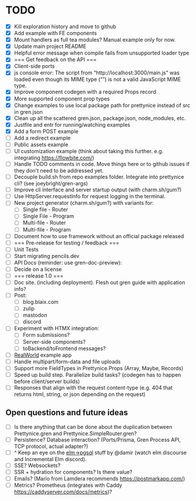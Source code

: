 # TODO

- [X] Kill exploration history and move to github
- [X] Add example with FE components
- [X] Mount handlers as full tea modules? Manual example only for now.
- [X] Update main project README
- [X] Helpful error message when compile fails from unsupported loader type
- [X] === Get feedback on the API ===
- [X] Client-side ports
- [X] js console error: The script from “http://localhost:3000/main.js” was loaded even though its MIME type (“”) is not a valid JavaScript MIME type.
- [X] Improve component codegen with a required Props record
- [X] More supported component prop types
- [X] Change examples to use local package path for prettynice instead of src in gren.json
- [X] Clean up all the scattered gren.json, package.json, node_modules, etc.
- [X] Justfile and entr for running/watching examples
- [X] Add a form POST example
- [ ] Add a redirect example
- [ ] Public assets example
- [ ] UI customization example (think about taking this further. e.g. integrating https://flowbite.com/)
- [ ] Handle TODO comments in code. Move things here or to github issues if they don't need to be addressed yet.
- [ ] Decouple build.sh from repo examples folder. Integrate into prettynice cli? (see joeybright/gren-args)
- [ ] Improve cli interface and server startup output (with charm.sh/gum?)
- [ ] Use HttpServer.requestInfo for request logging in the terminal.
- [ ] New project generator (charm.sh/gum?) with variants for:
  - [ ] Single file - Router
  - [ ] Single File - Program
  - [ ] Multi-file - Router
  - [ ] Multi-file - Program
- [ ] Document how to use framework without an official package released
- [ ] === Pre-release for testing / feedback ===
- [ ] Unit Tests
- [ ] Start migrating pencils.dev
- [ ] API Docs (reminder: use gren-doc-preview):
- [ ] Decide on a license
- [ ] === release 1.0 ===
- [ ] Doc site. (including deployment). Flesh out gren guide with application info?
- [ ] Post:
  - [ ] blog.blaix.com
  - [ ] zulip
  - [ ] mastodon
  - [ ] discord
- [ ] Experiment with HTMX integration:
  - [ ] Form submissions?
  - [ ] Server-side components?
  - [ ] toBackend/toFrontend messages?
- [ ] [RealWorld](https://github.com/gothinkster/realworld) example app
- [ ] Handle multipart/form-data and file uploads
- [ ] Support more FieldTypes in Prettynice.Props (Array, Maybe, Records)
- [ ] Speed up build step. Parallelize build tasks? (codegen has to happen before client/server builds)
- [ ] Responses that align with the request content-type (e.g. 404 that returns html, string, or json depending on the request)

## Open questions and future ideas

- [ ] Is there anything that can be done about the duplication between Prettynice.gren and Prettynice.SimpleRouter.gren?
- [ ] Persistence? Database interaction? (Ports/Prisma, Gren Process API, TCP protocol, actual adapter?)
- [ ] ^ Keep an eye on the [elm->pgsql](https://discourse.elm-lang.org/t/elm-postgres-and-nothing-inbetween/9557/1) stuff by @damir (watch elm discourse and Incremental Elm discord).
- [ ] SSE? Websockets?
- [ ] SSR + hydration for components? Is there value?
- [ ] Emails? (Mario from Lamdera recommends https://postmarkapp.com/)
- [ ] Metrics? Prometheus (integrates with Caddy https://caddyserver.com/docs/metrics)?
